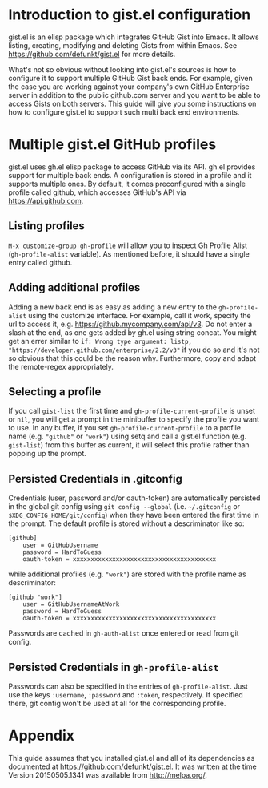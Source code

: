 # Introduction to gist.el configuration
gist.el is an elisp package which integrates GitHub Gist into Emacs.  It allows listing, creating, modifying and deleting Gists from within Emacs.  See https://github.com/defunkt/gist.el for more details.

What's not so obvious without looking into gist.el's sources is how to configure it to support multiple GitHub Gist back ends.  For example, given the case you are working against your company's own GitHub Enterprise server in addition to the public github.com server and you want to be able to access Gists on both servers.  This guide will give you some instructions on how to configure gist.el to support such multi back end environments.

# Multiple gist.el GitHub profiles
gist.el uses gh.el elisp package to access GitHub via its API. gh.el provides support for multiple back ends.  A configuration is stored in a profile and it supports multiple ones.  By default, it comes preconfigured with a single profile called github, which accesses GitHub's API via https://api.github.com.

## Listing profiles
`M-x customize-group gh-profile` will allow you to inspect Gh Profile Alist (`gh-profile-alist` variable).  As mentioned before, it should have a single entry called github.

## Adding additional profiles
Adding a new back end is as easy as adding a new entry to the `gh-profile-alist` using the customize interface.  For example, call it work, specify the url to access it, e.g. https://github.mycompany.com/api/v3.  Do not enter a slash at the end, as one gets added by gh.el using string concat.  You might get an errer similar to `if: Wrong type argument: listp, "https://developer.github.com/enterprise/2.2/v3"` if you do so and it's not so obvious that this could be the reason why.  Furthermore, copy and adapt the remote-regex appropriately.

## Selecting a profile
If you call `gist-list` the first time and `gh-profile-current-profile` is unset or `nil`, you will get a prompt in the minibuffer to specify the profile you want to use.  In any buffer, if you set `gh-profile-current-profile` to a profile name (e.g. `"github"` or `"work"`) using setq and call a gist.el function (e.g. `gist-list`) from this buffer as current, it will select this profile rather than popping up the prompt.

## Persisted Credentials in .gitconfig
Credentials (user, password and/or oauth-token) are automatically persisted in the global git config using `git config --global` (i.e. `~/.gitconfig` or `$XDG_CONFIG_HOME/git/config`) when they have been entered the first time in the prompt.  The default profile is stored without a descriminator like so:
```
[github]
	user = GitHubUsername
	password = HardToGuess
	oauth-token = xxxxxxxxxxxxxxxxxxxxxxxxxxxxxxxxxxxxxxxx
```
while additional profiles (e.g. `"work"`) are stored with the profile name as descriminator:
```
[github "work"]
	user = GitHubUsernameAtWork
	password = HardToGuess
	oauth-token = xxxxxxxxxxxxxxxxxxxxxxxxxxxxxxxxxxxxxxxx
```
Passwords are cached in `gh-auth-alist` once entered or read from git config.

## Persisted Credentials in `gh-profile-alist`
Passwords can also be specified in the entries of `gh-profile-alist`. Just use the keys `:username`, `:password` and `:token`, respectively. If specified there, git config won't be used at all for the corresponding profile.

# Appendix
This guide assumes that you installed gist.el and all of its dependencies as documented at https://github.com/defunkt/gist.el. It was written at the time Version 20150505.1341 was available from http://melpa.org/.
